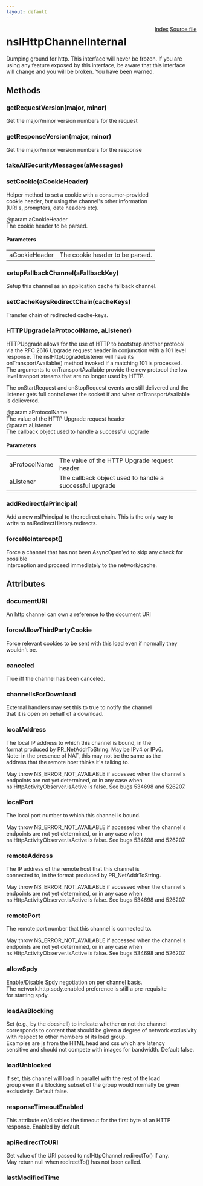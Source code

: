 ```yaml
---
layout: default
---
```

<div class='links' style='float:right'><a href="../index.html">Index</a>
<a href="http://dxr.mozilla.org/mozilla-central/source/netwerk/protocol/http/nsIHttpChannelInternal.idl">Source file</a>
</div>

# nsIHttpChannelInternal #
  
Dumping ground for http.  This interface will never be frozen.  If you are  
using any feature exposed by this interface, be aware that this interface  
will change and you will be broken.  You have been warned.  
  

## Methods ##

### getRequestVersion(major, minor) ###
  
Get the major/minor version numbers for the request  
  

### getResponseVersion(major, minor) ###
  
Get the major/minor version numbers for the response  
  

### takeAllSecurityMessages(aMessages) ###

### setCookie(aCookieHeader) ###
  
Helper method to set a cookie with a consumer-provided  
cookie header, _but_ using the channel's other information  
(URI's, prompters, date headers etc).  
  
@param aCookieHeader  
       The cookie header to be parsed.  
  

#### Parameters ####

<table>

<tr>
<td>aCookieHeader</td>
<td>       The cookie header to be parsed.  
</td>
</tr>

</table>

### setupFallbackChannel(aFallbackKey) ###
  
Setup this channel as an application cache fallback channel.  
  

### setCacheKeysRedirectChain(cacheKeys) ###
  
Transfer chain of redirected cache-keys.  
  

### HTTPUpgrade(aProtocolName, aListener) ###
  
HTTPUpgrade allows for the use of HTTP to bootstrap another protocol  
via the RFC 2616 Upgrade request header in conjunction with a 101 level  
response. The nsIHttpUpgradeListener will have its  
onTransportAvailable() method invoked if a matching 101 is processed.  
The arguments to onTransportAvailable provide the new protocol the low  
level tranport streams that are no longer used by HTTP.  
  
The onStartRequest and onStopRequest events are still delivered and the  
listener gets full control over the socket if and when onTransportAvailable  
is delievered.  
  
@param aProtocolName  
       The value of the HTTP Upgrade request header  
@param aListener  
       The callback object used to handle a successful upgrade  
  

#### Parameters ####

<table>

<tr>
<td>aProtocolName</td>
<td>       The value of the HTTP Upgrade request header  
</td>
</tr>

<tr>
<td>aListener</td>
<td>       The callback object used to handle a successful upgrade  
</td>
</tr>

</table>

### addRedirect(aPrincipal) ###
  
Add a new nsIPrincipal to the redirect chain. This is the only way to  
write to nsIRedirectHistory.redirects.  
  

### forceNoIntercept() ###
  
Force a channel that has not been AsyncOpen'ed to skip any check for possible  
interception and proceed immediately to the network/cache.  
  

## Attributes ##

### documentURI ###
  
An http channel can own a reference to the document URI  
  

### forceAllowThirdPartyCookie ###
  
Force relevant cookies to be sent with this load even if normally they  
wouldn't be.  
  

### canceled ###
  
True iff the channel has been canceled.  
  

### channelIsForDownload ###
  
External handlers may set this to true to notify the channel  
that it is open on behalf of a download.  
  

### localAddress ###
  
The local IP address to which this channel is bound, in the  
format produced by PR_NetAddrToString. May be IPv4 or IPv6.  
Note: in the presence of NAT, this may not be the same as the  
address that the remote host thinks it's talking to.  
  
May throw NS_ERROR_NOT_AVAILABLE if accessed when the channel's  
endpoints are not yet determined, or in any case when  
nsIHttpActivityObserver.isActive is false. See bugs 534698 and 526207.  
  

### localPort ###
  
The local port number to which this channel is bound.  
  
May throw NS_ERROR_NOT_AVAILABLE if accessed when the channel's  
endpoints are not yet determined, or in any case when  
nsIHttpActivityObserver.isActive is false. See bugs 534698 and 526207.  
  

### remoteAddress ###
  
The IP address of the remote host that this channel is  
connected to, in the format produced by PR_NetAddrToString.  
  
May throw NS_ERROR_NOT_AVAILABLE if accessed when the channel's  
endpoints are not yet determined, or in any case when  
nsIHttpActivityObserver.isActive is false. See bugs 534698 and 526207.  
  

### remotePort ###
  
The remote port number that this channel is connected to.  
  
May throw NS_ERROR_NOT_AVAILABLE if accessed when the channel's  
endpoints are not yet determined, or in any case when  
nsIHttpActivityObserver.isActive is false. See bugs 534698 and 526207.  
  

### allowSpdy ###
  
Enable/Disable Spdy negotiation on per channel basis.  
The network.http.spdy.enabled preference is still a pre-requisite  
for starting spdy.  
  

### loadAsBlocking ###
  
Set (e.g., by the docshell) to indicate whether or not the channel  
corresponds to content that should be given a degree of network exclusivity  
with respect to other members of its load group.  
Examples are js from the HTML head and css which are latency  
sensitive and should not compete with images for bandwidth. Default false.  
  

### loadUnblocked ###
  
If set, this channel will load in parallel with the rest of the load  
group even if a blocking subset of the group would normally be given  
exclusivity. Default false.  
  

### responseTimeoutEnabled ###
  
This attribute en/disables the timeout for the first byte of an HTTP  
response. Enabled by default.  
  

### apiRedirectToURI ###
  
Get value of the URI passed to nsIHttpChannel.redirectTo() if any.  
May return null when redirectTo() has not been called.  
  

### lastModifiedTime ###
